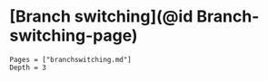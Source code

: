 # [Branch switching](@id Branch-switching-page)


```@contents
Pages = ["branchswitching.md"]
Depth = 3
```

